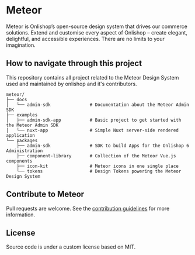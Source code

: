 # Meteor

Meteor is Onlishop’s open-source design system that drives our commerce solutions.
Extend and customise every aspect of Onlishop – create elegant, delightful, and
accessible experiences. There are no limits to your imagination.

## How to navigate through this project

This repository contains all project related to the Meteor Design System used and maintained by onlishop and it's contributors.

```shell
meteor/
├── docs
│   └── admin-sdk               # Documentation about the Meteor Admin SDK
├── examples
│   ├── admin-sdk-app           # Basic project to get started with the Meteor Admin SDK
│   └── nuxt-app                # Simple Nuxt server-side rendered application
└── packages
    ├── admin-sdk               # SDK to build Apps for the Onlishop 6 Administration
    ├── component-library       # Collection of the Meteor Vue.js components
    ├── icon-kit                # Meteor icons in one single place
    └── tokens                  # Design Tokens powering the Meteor Design System
```

## Contribute to Meteor

Pull requests are welcome. See the [contribution guidelines](./CONTRIBUTING.md) for more information.

## License

Source code is under a custom license based on MIT.
